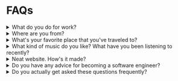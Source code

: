 # FAQs

<details>
<summary>What do you do for work?</summary>

<div id="work"></div>

I'm not working at the moment! However, I used to work at Google Research. There, I developed machine-learning
applications for the weather. A lot of the time this involves making
[weather data easier to work with](https://github.com/google/weather-tools/), if
not [specific datasets](https://github.com/google-research/arco-era5). If you've Googled the weather and saw a bar that
told you how soon it was going to rain, you've used
my [old team's main product](https://blog.research.google/2023/11/metnet-3-state-of-art-neural-weather.html). Before
this, I used to work on the [Arcs project](https://github.com/PolymerLabs/arcs), a system to protect user privacy in the
AI era. I've been lucky so far that a lot of my work involves contributing to [open source](https://github.com/alxmrs).
Before joining Google, I've had
a [mix of software engineering and machine learning roles](cv.md).

</details>

<details>

<summary>Where are you from?</summary>

<div id="from"></div>

All over California, really. I grew up in [San Diego](san-diego.md) (north county) and went to college there, too.
I lived in Oakland for a few years, then in the Santa Cruz/Monterey area. During the pandemic, I found myself in the
central coast near SLO. When things cleared up a bit, Cam and I moved to LA for a year to help support family. 
Hey, maybe one day I'll end up in Chico or Mt. Shasta. 

Currently, I live in Aromas, CA. (It's about 100 miles south of San Francisco.)

![A good place to live](assets/a-good-place-to-live.webp)

</details>

<details>

<summary>What's your favorite place that you've traveled to?</summary>

Wow, what an impossible question! Well, I have a soft spot for Vietnam. We only visited the [top](https://vagabonvivants.com/chapter-17-good-morning-vietnam) 
[half](https://vagabonvivants.com/chapter-18-goodnight-vietnam) of the country, but boy does it have it all: natural 
beauty, rich culture and history, delicious food and, in my opinion, the best coffee in the world. Next on my list is 
probably Türkiye. There's something really special about that place. 

We're lucky enough to have spent a good deal of [time](https://www.seat61.com/Vietnam.htm) [on trains](https://www.seat61.com/train-travel-in-turkey.htm) in 
both countries; I wonder if that has something to do with it.

</details>

<details>

<summary>What kind of music do you like? What have you been listening to recently?</summary>

<div id="music"></div>

Why, thank you for asking! In a world of streaming music, it's common to say that one's tastes are eclectic. This
certainly is true for me, however, it doesn't really speak to the shape of my preferences. Let me show rather than tell
what I like (with the help of [everynoise.com](https://everynoise.com)):

* [Here are all my playlists](https://everynoise.com/playlistprofile.cgi?id=spotify:user:djbokonon). I've been
  cataloguing all the songs I encounter, saving the ones that are new-to-me in lists organized by month & year (since ~
  2016).

* Try clicking on the "tracks" link for a playlist. For
  example, [here are the tracks](https://everynoise.com/playlistprofile.cgi?id=2h0gMiVpHTnEdgk905lCSR) in my
  `2022 jan` playlist.

* If a genre seems interesting to you, click the link to explore artists that create music associated with that genre.
  For example, I listen to a bunch of [art pop](https://everynoise.com/research.cgi?mode=genre&name=art%20pop).

</details>


<details>

<summary>Neat website. How's it made?</summary>

Thanks! This website is mostly generated HTML and CSS. In an effort to keep things simple, my generator consists of some
shell scripts that invoke [pandoc](https://pandoc.org/) (Check out the [source](https://github.com/alxmrs/website), or
consider [making your own](https://github.com/alxmrs/pandoc-website-template) shell-powered website). I thought I would
have to replace my hacked-together solution with a "real" static site generator until I
found [this awesome project](https://github.com/chambln/pandoc-rss) for generating an RSS feed! It seems like I'm not
the only pandoc obsessed developer out there (there are dozens of us!). I guess the allure of creating a website in
PowerPoint is too strong to let go...

If you find any part of it that is not accessible or generally unusable, please reach out to me, and I'll correct it.

</details>

<details>

<summary>Do you have any advice for becoming a software engineer?</summary>

Yes – but that depends a lot on your situation. Please, email me (or reach out some other way). I'm happy to give you my
2¢.

<details>

<summary>I'm a UCSD undergraduate.</summary>

Awesome. I get messages from UCSD undergrads from time to time. One day, I'll write an article with general advice for
students like you. Until then, would you be interested
in [connecting with me on TritonsConnect](https://tritonsconnect.com/user/782505)? From there, I can learn a bit more
about you and provide commensurate advice.

</details>


</details>

<details>

<summary>Do you actually get asked these questions frequently?</summary>

Like, not really.

</details>

